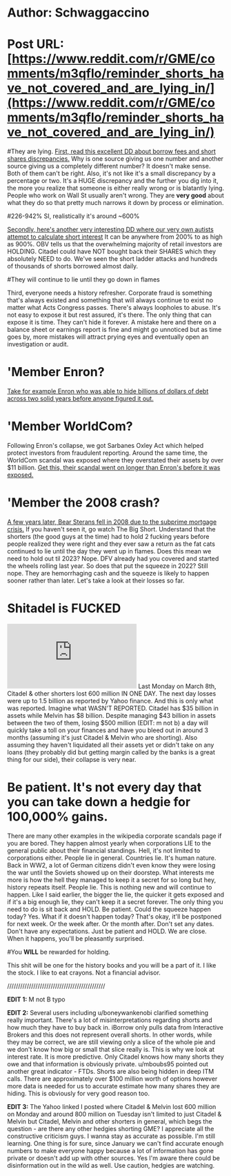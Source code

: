 # Author: Schwaggaccino
# Post URL: [https://www.reddit.com/r/GME/comments/m3qflo/reminder_shorts_have_not_covered_and_are_lying_in/](https://www.reddit.com/r/GME/comments/m3qflo/reminder_shorts_have_not_covered_and_are_lying_in/)


#They are lying.
[First, read this excellent DD about borrow fees and short shares discrepancies.](https://www.reddit.com/r/Wallstreetbetsnew/comments/m3gyey/short_shares_available_under_500k_borrow_rate_1520/) Why is one source giving us one number and another source giving us a completely different number? It doesn't make sense. Both of them can't be right. Also, it's not like it's a small discrepancy by a percentage or two. It's a HUGE discrepancy and the further you dig into it, the more you realize that someone is either really wrong or is blatantly lying. People who work on Wall St usually aren't wrong. They are **very good** about what they do so that pretty much narrows it down by process or elimination.  

#226-942% SI, realistically it's around ~600%

[Secondly, here's another very interesting DD where our very own autists attempt to calculate short interest](https://www.reddit.com/r/wallstreetbets/comments/m19sa7/true_short_interest_in_gee_em_ee_could_be/) It can be anywhere from 200% to as high as 900%. OBV tells us that the overwhelming majority of retail investors are HOLDING. Citadel could have NOT bought back their SHARES which they absolutely NEED to do. We've seen the short ladder attacks and hundreds of thousands of shorts borrowed almost daily. 

#They will continue to lie until they go down in flames

Third, everyone needs a history refresher. Corporate fraud is something that's always existed and something that will always continue to exist no matter what Acts Congress passes. There's always loopholes to abuse. It's not easy to expose it but rest assured, it's there. The only thing that can expose it is time. They can't hide it forever. A mistake here and there on a balance sheet or earnings report is fine and might go unnoticed but as time goes by, more mistakes will attract prying eyes and eventually open an investigation or audit.

# 'Member Enron?
[Take for example Enron who was able to hide billions of dollars of debt across two solid years before anyone figured it out.  ](https://en.wikipedia.org/wiki/Enron_scandal) 

# 'Member WorldCom?
Following Enron's collapse, we got Sarbanes Oxley Act which helped protect investors from fraudulent reporting. Around the same time, the WorldCom scandal was exposed where they overstated their assets by over $11 billion. [Get this, their scandal went on longer than Enron's before it was exposed.](https://en.wikipedia.org/wiki/WorldCom_scandal)

# 'Member the 2008 crash?

[A few years later, Bear Sterans fell in 2008 due to the subprime mortgage crisis.](https://en.wikipedia.org/wiki/Bear_Stearns#Subprime_mortgage_hedge_fund_crisis) If you haven't seen it, go watch The Big Short. Understand that the shorters (the good guys at the time) had to hold 2 fucking years before people realized they were right and they ever saw a return as the fat cats continued to lie until the day they went up in flames. Does this mean we need to hold out til 2023? Nope. DFV already had you covered and started the wheels rolling last year. So does that put the squeeze in 2022? Still nope. They are hemorrhaging cash and the squeeze is likely to happen sooner rather than later. Let's take a look at their losses so far.  

# Shitadel is FUCKED

![So far Citadel/Melvin lost 6 billion shorting GME in January alone. ](https://www.yahoo.com/entertainment/game-stop-stock-on-a-roller-coaster-once-again-as-short-interest-drops-193227331.html) Last Monday on March 8th, Citadel & other shorters lost 600 million IN ONE DAY.  The next day losses were up to 1.5 billion as reported by Yahoo finance. And this is only what was reported. Imagine what WASN'T REPORTED. Citadel has $35 billion in assets while Melvin has $8 billion. Despite managing $43 billion in assets between the two of them, losing $500 million (EDIT: m not b) a day will quickly take a toll on your finances and have you bleed out in around 3 months (assuming it's just Citadel & Melvin who are shorting). Also assuming they haven't liquidated all their assets yet or didn't take on any loans (they probably did but getting margin called by the banks is a great thing for our side), their collapse is very near. 

# Be patient. It's not every day that you can take down a hedgie for 100,000% gains. 

There are many other examples in the wikipedia corporate scandals page if you are bored. They happen almost yearly when corporations LIE to the general public about their financial standings. Hell, it's not limited to corporations either. People lie in general. Countries lie. It's human nature. Back in WW2, a lot of German citizens didn't even know they were losing the war until the Soviets showed up on their doorstep. What interests me more is how the hell they managed to keep it a secret for so long but hey, history repeats itself. People lie. This is nothing new and will continue to happen. Like I said earlier, the bigger the lie, the quicker it gets exposed and if it's a big enough lie, they can't keep it a secret forever. The only thing you need to do is sit back and HOLD. Be patient. Could the squeeze happen today? Yes. What if it doesn't happen today? That's okay, it'll be postponed for next week. Or the week after. Or the month after. Don't set any dates. Don't have any expectations. Just be patient and HOLD. We are close. When it happens, you'll be pleasantly surprised.  

#You **WILL** be rewarded for holding. 

This shit will be one for the history books and you will be a part of it. I like the stock. I like to eat crayons. Not a financial advisor.

/////////////////////////////////////////////

**EDIT 1:** M not B typo

**EDIT 2:** Several users including u/boneywankenobi clarified something really important. There's a lot of misinterpretations regarding shorts and how much they have to buy back in. iBorrow only pulls data from Interactive Brokers and this does not represent overall shorts. In other words, while they may be correct, we are still viewing only a slice of the whole pie and we don't know how big or small that slice really is. This is why we look at interest rate. It is more predictive. Only Citadel knows how many shorts they owe and that information is obviously private. u/mboubs95 pointed out another great indicator - FTDs. Shorts are also being hidden in deep ITM calls. There are approximately over $100 million worth of options however more data is needed for us to accurate estimate how many shares they are hiding. This is obviously for very good reason too.

**EDIT 3:** The Yahoo linked I posted where Citadel & Melvin lost 600 million on Monday and around 800 million on Tuesday isn't limited to just Citadel & Melvin but Citadel, Melvin and other shorters in general, which begs the question - are there any other hedgies shorting GME? I appreciate all the constructive criticism guys. I wanna stay as accurate as possible. I'm still learning. One thing is for sure, since January we can't find accurate enough numbers to make everyone happy because a lot of information has gone private or doesn't add up with other sources. Yes I'm aware there could be disinformation out in the wild as well. Use caution, hedgies are watching.